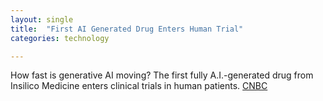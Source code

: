 ```yaml
---
layout: single
title:  "First AI Generated Drug Enters Human Trial"
categories: technology

---
```

How fast is generative AI moving? The first fully A.I.-generated drug from Insilico Medicine enters clinical trials in human patients. 
[CNBC](https://www.cnbc.com/2023/06/29/ai-generated-drug-begins-clinical-trials-in-human-patients.html?taid=649dd3ca3918ea00015ff165&utm_campaign=trueanthem&utm_medium=social&utm_source=twitter)